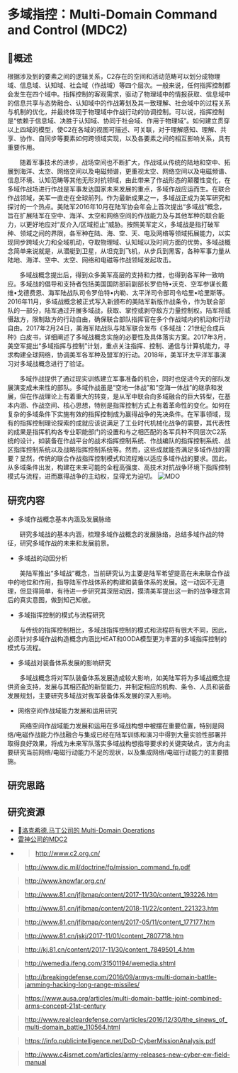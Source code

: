 # 多域指控：Multi-Domain Command and Control (MDC2)

## 概述

根据涉及到的要素之间的逻辑关系，C2存在的空间和活动范畴可以划分成物理域、信息域、认知域、社会域（作战域）等四个层次。一般来说，任何指挥控制都会发生在四个域中。指挥控制的客观需求，驱动了物理域中的情报获取、信息域中的信息共享与态势融合、认知域中的作战筹划及其一致理解、社会域中的过程关系与机制的优化，并最终体现于物理域中作战行动的协调控制。可以说，指挥控制是“依赖于信息域、决胜于认知域、协同于社会域、作用于物理域”。如何建立贯穿以上四域的模型，使C2在各域的视图可描述、可关联，对于理解感知、理解、共享、协作、自同步等要素如何跨领域实现，以及各要素之间的相互影响关系，具有重要作用。

&#160; &#160; &#160; &#160;随着军事技术的进步，战场空间也不断扩大，作战域从传统的陆地和空中、拓展到海洋、太空、网络空间以及电磁频谱，更重视太空、网络空间以及电磁频谱、信息环境、认知范畴等其他无形对抗领域，由此带来了作战形态的颠覆性变化，在多域作战场进行作战是军事发达国家未来发展的重点，多域作战应运而生。在联合作战领域，美军一直走在全球前列。作为最新成果之一，多域战正成为美军研究和探讨的一个热点。美陆军2016年10月在陆军协会年会上首次提出“多域战”概念，旨在扩展陆军在空中、海洋、太空和网络空间的作战能力及与其他军种的联合能力，以更好地应对“反介入/区域拒止”威胁。按照美军定义，多域战是指打破军种、领域之间的界限，各军种在陆、海、空、天、电及网络等领域拓展能力，以实现同步跨域火力和全域机动，夺取物理域、认知域以及时间方面的优势。多域战概念简单来说就是，从潜艇到卫星，从坦克到飞机，从步兵到黑客，各种军事力量从陆地、海洋、空中、太空、网络和电磁等作战领域发起攻击。

&#160; &#160; &#160; &#160;多域战概念提出后，得到众多美军高层的支持和力推，也得到各军种一致响应。多域战的倡导和支持者包括美国国防部前副部长罗伯特•沃克、空军参谋长戴维•戈德费恩、海军陆战队司令罗伯特•内勒、太平洋司令部司令哈里•哈里斯等。2016年11月，多域战概念被正式写入新颁布的美陆军新版作战条令，作为联合部队的一部分，陆军通过开展多域战，获取、掌控或剥夺敌方力量控制权。陆军将威慑敌方，限制敌方的行动自由，确保联合部队指挥官在多个作战域内的机动和行动自由。2017年2月24日，美海军陆战队与陆军联合发布《多域战：21世纪合成兵种》白皮书，详细阐述了多域战概念实施的必要性及具体落实方案。2017年3月，美空军提出“多域指挥与控制”计划，重点关注指挥、控制、通信与计算机能力，寻求构建全球网络，协调美军各军种及盟军的行动。2018年，美军环太平洋军事演习对多域战概念进行了验证。

&#160; &#160; &#160; &#160;多域作战提供了通过现实训练建立军事准备的机会，同时也促进今天的部队发展演变成未来性的部队。多域作战虽是“空地一体战”和“空海一体战”的继承和发展，但在作战理论上有着重大的转变，是从军中联合向多域融合的巨大转型，在基本内涵、作战空间、核心思想，特别是指挥控制方式上有着革命性的变化。如何在复杂的多域条件下实施有效的指挥控制成为赢得战争的先决条件。在军事领域，现有的指挥控制理论探索的成就应该说满足了工业时代机械化战争的需要，其代表性的成果是指挥机构各专业职能部门的设置和与之相匹配的各军兵种不同层次C2系统的设计，如装备在作战平台的战术指挥控制系统、作战编队的指挥控制系统、战区指挥控制系统以及战略指挥控制系统等。然而，这些成就能否满足多域作战的需要？显然，传统的联合作战指挥控制模式和流程难以适应多域作战的要求。因此，从多域条件出发，构建在未来可能的全程高强度、高技术对抗战争环境下指挥控制模式与流程，进而赢得战争的主动权，显得尤为迫切。
![MDO](https://www.sto.nato.int/PublishingImages/news/sas-143-main.png)

## 研究内容

- 多域作战概念基本内涵及发展脉络

&#160; &#160; &#160; &#160;研究多域战的基本内涵，梳理多域作战概念的发展脉络，总结多域作战的特征，研究多域作战的未来和发展前景。
- 多域战的动因分析

&#160; &#160; &#160; &#160;美陆军推出“多域战”概念，当前研究认为主要是陆军希望提高在未来联合作战中的地位和作用，指导陆军作战体系的构建和装备体系的发展。这一动因不无道理，但显得简单，有待进一步研究其深层动因，摸清美军提出这一新的战争理念背后的真实意图，做到知己知彼。
- 多域指挥控制的模式与流程研究

&#160; &#160; &#160; &#160;与传统的指挥控制相比，多域战指挥控制的模式和流程将有很大不同，因此，必须针对多域作战构造概念内涵比HEAT和0ODA模型更为丰富的多域指挥控制的模式与流程。
- 多域战对装备体系发展的影响研究

&#160; &#160; &#160; &#160;多域战概念将对军队装备体系发展造成较大影响，如美陆军将为多域战概念提供资金支持，发展与其相匹配的新型能力，并制定相应的机构、条令、人员和装备发展规划，主要研究多域战对我军装备体系发展的深入影响。
- 网络空间作战域能力发展和运用研究

&#160; &#160; &#160; &#160;网络空间作战域能力发展和运用在多域战构想中被摆在重要位置，特别是网络/电磁作战能力作战融合与集成已经在陆军训练和演习中得到大量实验性部署并取得良好效果，将成为未来军队落实多域战构想指导要求的关键突破点，该方向主要研究当前网络/电磁行动能力不足的现状，以及集成网络/电磁行动能力的主要措施。

## 研究思路



## 研究资源

 - [洛克希德.马丁公司的 Multi-Domain Operations](https://lockheedmartin.com/en-us/products/multi-domain-operations.html)
 - [雷神公司的MDC2](https://www.raytheon.com/capabilities/products/mdc2)
 - > http://www.c2.org.cn/

> http://www.dic.mil/doctrine/fp/mission_command_fp.pdf

> http://www.knowfar.org.cn/

>http://www.81.cn/jfjbmap/content/2017-11/30/content_193226.htm

>http://www.81.cn/jfjbmap/content/2018-11/22/content_221323.htm

>http://www.81.cn/jfjbmap/content/2017-05/11/content_177177.htm

>http://www.81.cn/jskj/2017-11/01/content_7807718.htm

>http://kj.81.cn/content/2017-11/30/content_7849501_4.htm

>http://wemedia.ifeng.com/31501194/wemedia.shtml

>http://breakingdefense.com/2016/09/armys-multi-domain-battle-jamming-hacking-long-range-missiles/

>https://www.ausa.org/articles/multi-domain-battle-joint-combined-arms-concept-21st-century

>http://www.realcleardefense.com/articles/2016/12/30/the_sinews_of_multi-domain_battle_110564.html

>https://info.publicintelligence.net/DoD-CyberMissionAnalysis.pdf

>http://www.c4isrnet.com/articles/army-releases-new-cyber-ew-field-manual
